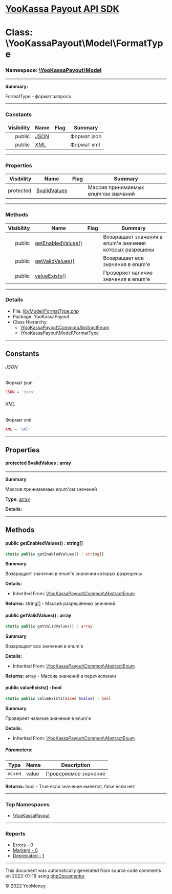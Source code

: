 # [YooKassa Payout API SDK](../home.md)

# Class: \YooKassaPayout\Model\FormatType
### Namespace: [\YooKassaPayout\Model](../namespaces/yookassapayout-model.md)
---
**Summary:**

FormatType - формат запроса

---
### Constants
| Visibility | Name | Flag | Summary |
| ----------:| ---- | ---- | ------- |
| public | [JSON](../classes/YooKassaPayout-Model-FormatType.md#constant_JSON) |  | Формат json |
| public | [XML](../classes/YooKassaPayout-Model-FormatType.md#constant_XML) |  | Формат xml |
---
### Properties
| Visibility | Name | Flag | Summary |
| ----------:| ---- | ---- | ------- |
| protected | [$validValues](../classes/YooKassaPayout-Model-FormatType.md#property_validValues) |  | Массив принимаемых enum'ом значений |
---
### Methods
| Visibility | Name | Flag | Summary |
| ----------:| ---- | ---- | ------- |
| public | [getEnabledValues()](../classes/YooKassaPayout-Common-AbstractEnum.md#method_getEnabledValues) |  | Возвращает значения в enum'е значения которых разрешены |
| public | [getValidValues()](../classes/YooKassaPayout-Common-AbstractEnum.md#method_getValidValues) |  | Возвращает все значения в enum'e |
| public | [valueExists()](../classes/YooKassaPayout-Common-AbstractEnum.md#method_valueExists) |  | Проверяет наличие значения в enum'e |
---
### Details
* File: [lib/Model/FormatType.php](../../lib/Model/FormatType.php)
* Package: YooKassaPayout
* Class Hierarchy: 
  * [\YooKassaPayout\Common\AbstractEnum](../classes/YooKassaPayout-Common-AbstractEnum.md)
  * \YooKassaPayout\Model\FormatType
---
## Constants
<a name="constant_JSON" class="anchor"></a>
###### JSON
Формат json

```php
JSON = 'json'
```


<a name="constant_XML" class="anchor"></a>
###### XML
Формат xml

```php
XML = 'xml'
```


---
## Properties
<a name="property_validValues"></a>
#### protected $validValues : array
---
**Summary**

Массив принимаемых enum'ом значений

**Type:** <a href="../array"><abbr title="array">array</abbr></a>

**Details:**



---
## Methods
<a name="method_getEnabledValues" class="anchor"></a>
#### public getEnabledValues() : string[]

```php
static public getEnabledValues() : string[]
```

**Summary**

Возвращает значения в enum'е значения которых разрешены

**Details:**
* Inherited From: [\YooKassaPayout\Common\AbstractEnum](../classes/YooKassaPayout-Common-AbstractEnum.md)

**Returns:** string[] - Массив разрешённых значений


<a name="method_getValidValues" class="anchor"></a>
#### public getValidValues() : array

```php
static public getValidValues() : array
```

**Summary**

Возвращает все значения в enum'e

**Details:**
* Inherited From: [\YooKassaPayout\Common\AbstractEnum](../classes/YooKassaPayout-Common-AbstractEnum.md)

**Returns:** array - Массив значений в перечислении


<a name="method_valueExists" class="anchor"></a>
#### public valueExists() : bool

```php
static public valueExists(mixed $value) : bool
```

**Summary**

Проверяет наличие значения в enum'e

**Details:**
* Inherited From: [\YooKassaPayout\Common\AbstractEnum](../classes/YooKassaPayout-Common-AbstractEnum.md)
##### Parameters:
| Type | Name | Description |
| ---- | ---- | ----------- |
| <code lang="php">mixed</code> | value  | Проверяемое значение |

**Returns:** bool - True если значение имеется, false если нет



---

### Top Namespaces

* [\YooKassaPayout](../namespaces/yookassapayout.md)

---

### Reports
* [Errors - 0](../reports/errors.md)
* [Markers - 0](../reports/markers.md)
* [Deprecated - 1](../reports/deprecated.md)

---

This document was automatically generated from source code comments on 2022-01-18 using [phpDocumentor](http://www.phpdoc.org/)

&copy; 2022 YooMoney